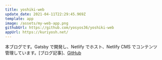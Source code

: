 ```yaml
---
title: yoshiki-web
update_date: 2021-04-11T22:29:45.969Z
template: app
image: /assets/my-web-app.png
githubUrl: https://github.com/yosyos36/yoshiki-web
appUrl: https://kuriyosh.net/
---
```

本ブログです。Gatsby で開発し、Netlify でホスト、Netlify CMS でコンテンツ管理しています。[ブログ記事]、[GitHub](https://github.com/yosyos36/yoshiki-web/)